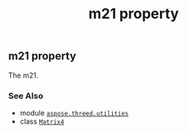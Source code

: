 ﻿---
title: m21 property
second_title: Aspose.3D for Python via .NET API References
description: 
type: docs
weight: 250
url: /aspose.threed.utilities/matrix4/m21/
is_root: false
---

## m21 property


The m21.

### See Also
* module [`aspose.threed.utilities`](../../)
* class [`Matrix4`](/3d/python-net/aspose.threed.utilities/matrix4)
